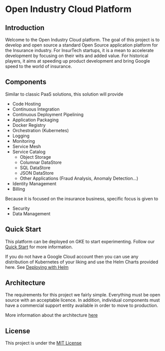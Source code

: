 # Open Industry Cloud Platform
## Introduction

Welcome to the Open Industry Cloud platform. The goal of this project is to develop and open source a standard Open Source application platform for the Insurance industry. For InsurTech startups, it is a mean to accelerate development by focusing on their wits and added value. For historical players, it aims at speeding up product development and bring Google speed to the world of insurance. 

## Components

Similar to classic PaaS solutions, this solution will provide

* Code Hosting
* Continuous Integration
* Continuous Deployment Pipelining
* Application Packaging
* Docker Registry
* Orchestration (Kubernetes)
* Logging
* Monitoring
* Service Mesh
* Service Catalog
  * Object Storage 
  * Columnar DataStore 
  * SQL DataStore 
  * JSON DataStore 
  * Other Applications (Fraud Analysis, Anomaly Detection...)
* Identity Management
* Billing 

Because it is focused on the insurance business, specific focus is given to 

* Security 
* Data Management

## Quick Start

This platform can be deployed on GKE to start experimenting. Follow our [Quick Start](/doc/quickstart.md) for more information. 

If you do not have a Google Cloud account then you can use any distribution of Kubernetes of your liking and use the Helm Charts provided here. See [Deploying with Helm](/doc/deploying-with-helm.md)

## Architecture

The requirements for this project we fairly simple. Everything must be open source with an acceptable licence. In addition, individual components must have a commercial support entity available in order to move to production.

More information about the architecture [here](/doc/architecture.md)

## License

This project is under the [MIT License](https://opensource.org/licenses/MIT)

